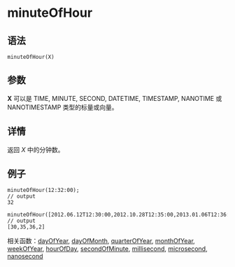 # minuteOfHour

## 语法

`minuteOfHour(X)`

## 参数

**X** 可以是 TIME, MINUTE, SECOND, DATETIME, TIMESTAMP, NANOTIME 或
NANOTIMESTAMP 类型的标量或向量。

## 详情

返回 *X* 中的分钟数。

## 例子

```
minuteOfHour(12:32:00);
// output
32

minuteOfHour([2012.06.12T12:30:00,2012.10.28T12:35:00,2013.01.06T12:36:47,2013.04.06T08:02:14]);
// output
[30,35,36,2]
```

相关函数：[dayOfYear](../d/dayOfYear.md), [dayOfMonth](../d/dayOfMonth.md), [quarterOfYear](../q/quarterOfYear.md), [monthOfYear](monthOfYear.md), [weekOfYear](../w/weekOfYear.md), [hourOfDay](../h/hourOfDay.md), [secondOfMinute](../s/secondOfMinute.md), [millisecond](millisecond.md), [microsecond](microsecond.md), [nanosecond](../n/nanosecond.md)

